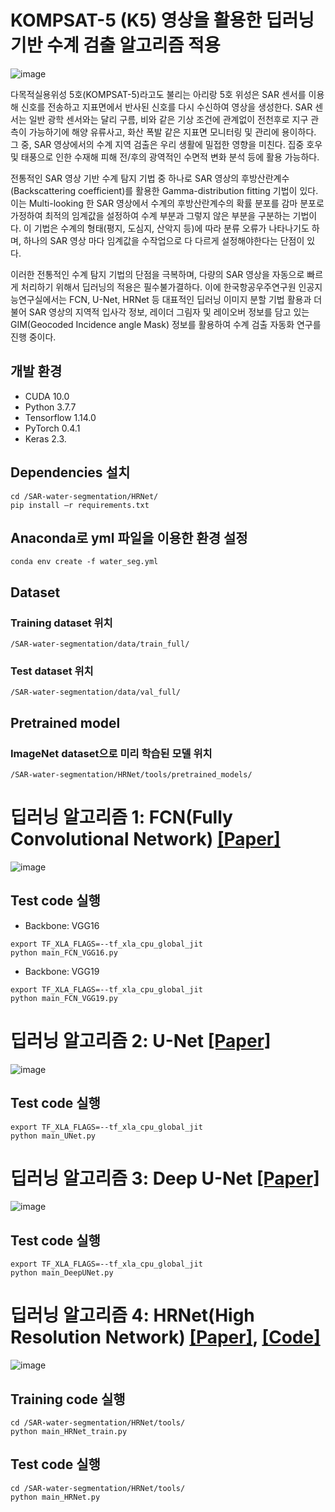 # KOMPSAT-5 (K5) 영상을 활용한 딥러닝 기반 수계 검출 알고리즘 적용
![image](https://user-images.githubusercontent.com/26617052/100533894-de18c280-324c-11eb-89b2-57352d229753.png)

다목적실용위성 5호(KOMPSAT-5)라고도 불리는 아리랑 5호 위성은 SAR 센서를 이용해 신호를 전송하고 지표면에서 반사된 신호를 다시 수신하여 영상을 생성한다. SAR 센서는 일반 광학 센서와는 달리 구름, 비와 같은 기상 조건에 관계없이 전천후로 지구 관측이 가능하기에 해양 유류사고, 화산 폭발 같은 지표면 모니터링 및 관리에 용이하다. 그 중, SAR 영상에서의 수계 지역 검출은 우리 생활에 밀접한 영향을 미친다. 집중 호우 및 태풍으로 인한 수재해 피해 전/후의 광역적인 수면적 변화 분석 등에 활용 가능하다. 

전통적인 SAR 영상 기반 수계 탐지 기법 중 하나로 SAR 영상의 후방산란계수(Backscattering coefficient)를 활용한 Gamma-distribution fitting 기법이 있다. 이는 Multi-looking 한 SAR 영상에서 수계의 후방산란계수의 확률 분포를 감마 분포로 가정하여 최적의 임계값을 설정하여 수계 부분과 그렇지 않은 부분을 구분하는 기법이다. 이 기법은 수계의 형태(평지, 도심지, 산악지 등)에 따라 분류 오류가 나타나기도 하며, 하나의 SAR 영상 마다 임계값을 수작업으로 다 다르게 설정해야한다는 단점이 있다. 

이러한 전통적인 수계 탐지 기법의 단점을 극복하며, 다량의 SAR 영상을 자동으로 빠르게 처리하기 위해서 딥러닝의 적용은 필수불가결하다. 이에 한국항공우주연구원 인공지능연구실에서는 FCN, U-Net, HRNet 등 대표적인 딥러닝 이미지 분할 기법 활용과 더불어 SAR 영상의 지역적 입사각 정보, 레이더 그림자 및 레이오버 정보를 담고 있는 GIM(Geocoded Incidence angle Mask) 정보를 활용하여 수계 검출 자동화 연구를 진행 중이다.

## 개발 환경
- CUDA 10.0
- Python 3.7.7
- Tensorflow 1.14.0
- PyTorch 0.4.1
- Keras 2.3.

## Dependencies 설치
```
cd /SAR-water-segmentation/HRNet/
pip install –r requirements.txt
```

## Anaconda로 yml 파일을 이용한 환경 설정
```
conda env create -f water_seg.yml
```

## Dataset
### Training dataset 위치
```
/SAR-water-segmentation/data/train_full/
```
### Test dataset 위치
```
/SAR-water-segmentation/data/val_full/
```

## Pretrained model
### ImageNet dataset으로 미리 학습된 모델 위치
```
/SAR-water-segmentation/HRNet/tools/pretrained_models/
```

# 딥러닝 알고리즘 1: FCN(Fully Convolutional Network) [[Paper]](https://www.cv-foundation.org/openaccess/content_cvpr_2015/papers/Long_Fully_Convolutional_Networks_2015_CVPR_paper.pdf)
![image](https://user-images.githubusercontent.com/26617052/100533941-7020cb00-324d-11eb-976c-863e07dc98c5.png)
## Test code 실행
- Backbone: VGG16
```
export TF_XLA_FLAGS=--tf_xla_cpu_global_jit 
python main_FCN_VGG16.py
```
- Backbone: VGG19
```
export TF_XLA_FLAGS=--tf_xla_cpu_global_jit 
python main_FCN_VGG19.py
```

# 딥러닝 알고리즘 2: U-Net [[Paper]](https://arxiv.org/pdf/1505.04597.pdf)
![image](https://user-images.githubusercontent.com/26617052/100533952-89c21280-324d-11eb-820b-d4378713b470.png)
## Test code 실행
```
export TF_XLA_FLAGS=--tf_xla_cpu_global_jit 
python main_UNet.py
```

# 딥러닝 알고리즘 3: Deep U-Net [[Paper]](https://ieeexplore.ieee.org/stamp/stamp.jsp?tp=&arnumber=8370071)
![image](https://user-images.githubusercontent.com/26617052/100533982-dad20680-324d-11eb-9964-85a6f9946985.png)
## Test code 실행
```
export TF_XLA_FLAGS=--tf_xla_cpu_global_jit 
python main_DeepUNet.py
```

# 딥러닝 알고리즘 4: HRNet(High Resolution Network) [[Paper]](https://arxiv.org/pdf/1908.07919.pdf), [[Code]](https://github.com/HRNet/HRNet-Semantic-Segmentation)
![image](https://user-images.githubusercontent.com/26617052/100533991-f50be480-324d-11eb-8802-d470b8e5b012.png)
## Training code 실행
```
cd /SAR-water-segmentation/HRNet/tools/
python main_HRNet_train.py
```
## Test code 실행
```
cd /SAR-water-segmentation/HRNet/tools/
python main_HRNet.py
```
